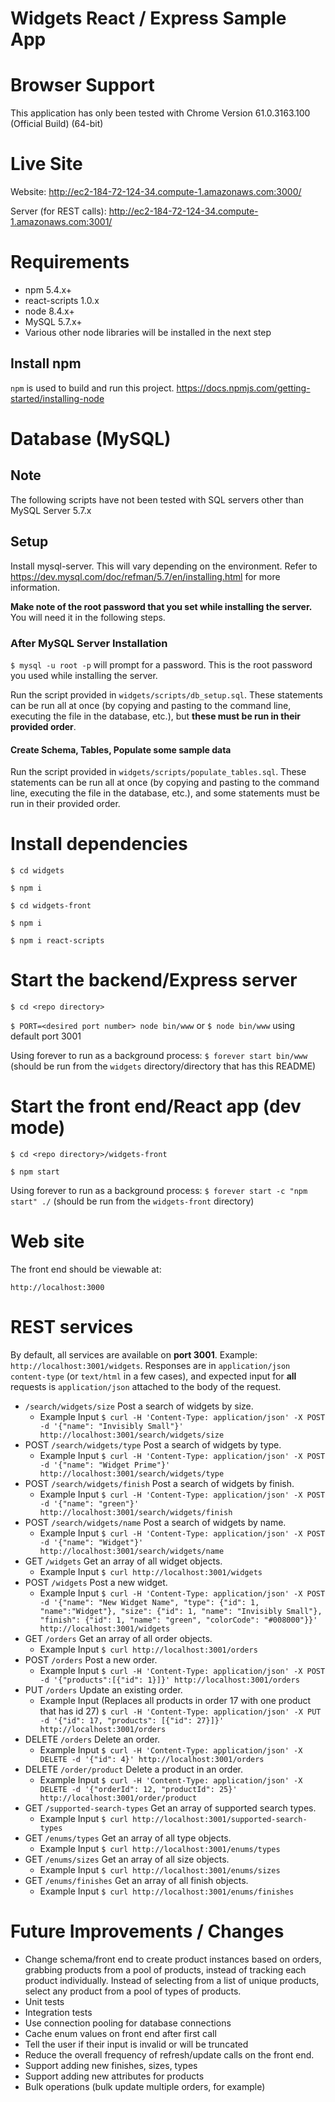# Widgets React / Express Sample App

# Browser Support

This application has only been tested with Chrome Version 61.0.3163.100 (Official Build) (64-bit)

# Live Site
Website: http://ec2-184-72-124-34.compute-1.amazonaws.com:3000/

Server (for REST calls): http://ec2-184-72-124-34.compute-1.amazonaws.com:3001/

# Requirements
- npm 5.4.x+
- react-scripts 1.0.x
- node 8.4.x+
- MySQL 5.7.x+
- Various other node libraries will be installed in the next step

## Install npm

`npm` is used to build and run this project.
https://docs.npmjs.com/getting-started/installing-node

# Database (MySQL)

## Note
The following scripts have not been tested with SQL servers other than MySQL Server 5.7.x

## Setup
Install mysql-server. This will vary depending on the environment. Refer to https://dev.mysql.com/doc/refman/5.7/en/installing.html for more information.

<b>Make note of the root password that you set while installing the server.</b> You will need it in the following steps.

### After MySQL Server Installation

`$ mysql -u root -p` will prompt for a password. This is the root password you used while installing the server.

Run the script provided in `widgets/scripts/db_setup.sql`. These statements can be run all at once (by copying and pasting to the command line, executing the file in the database, etc.), but <b>these must be run in their provided order</b>.

#### Create Schema, Tables, Populate some sample data
Run the script provided in `widgets/scripts/populate_tables.sql`. These statements can be run all at once (by copying and pasting to the command line, executing the file in the database, etc.), and some statements must be run in their provided order.

# Install dependencies
`$ cd widgets`

`$ npm i`

`$ cd widgets-front`

`$ npm i`

`$ npm i react-scripts`

# Start the backend/Express server
`$ cd <repo directory>`

`$ PORT=<desired port number> node bin/www` or `$ node bin/www` using default port 3001

Using forever to run as a background process:
`$ forever start bin/www` (should be run from the `widgets` directory/directory that has this README)

# Start the front end/React app (dev mode)
`$ cd <repo directory>/widgets-front`

`$ npm start`

Using forever to run as a background process:
`$ forever start -c "npm start" ./` (should be run from the `widgets-front` directory)

# Web site
The front end should be viewable at:

`http://localhost:3000`

# REST services

By default, all services are available on <b>port 3001</b>. Example: `http://localhost:3001/widgets`. Responses are in `application/json` `content-type` (or `text/html` in a few cases), and expected input for <b>all</b> requests is `application/json` attached to the body of the request.
- `/search/widgets/size` Post a search of widgets by size.
  - Example Input `$ curl -H 'Content-Type: application/json' -X POST -d '{"name": "Invisibly Small"}' http://localhost:3001/search/widgets/size`
- POST `/search/widgets/type` Post a search of widgets by type.
  - Example Input `$ curl -H 'Content-Type: application/json' -X POST -d '{"name": "Widget Prime"}' http://localhost:3001/search/widgets/type`
- POST `/search/widgets/finish` Post a search of widgets by finish.
  - Example Input `$ curl -H 'Content-Type: application/json' -X POST -d '{"name": "green"}' http://localhost:3001/search/widgets/finish`
- POST `/search/widgets/name` Post a search of widgets by name.
  - Example Input `$ curl -H 'Content-Type: application/json' -X POST -d '{"name": "Widget"}' http://localhost:3001/search/widgets/name`
- GET `/widgets` Get an array of all widget objects.
  - Example Input `$ curl http://localhost:3001/widgets`
- POST `/widgets` Post a new widget.
  - Example Input `$ curl -H 'Content-Type: application/json' -X POST -d '{"name": "New Widget Name", "type": {"id": 1, "name":"Widget"}, "size": {"id": 1, "name": "Invisibly Small"}, "finish": {"id": 1, "name": "green", "colorCode": "#008000"}}' http://localhost:3001/widgets`
- GET `/orders` Get an array of all order objects.
  - Example Input `$ curl http://localhost:3001/orders`
- POST `/orders` Post a new order.
  - Example Input `$ curl -H 'Content-Type: application/json' -X POST -d '{"products":[{"id": 1}]}' http://localhost:3001/orders`
- PUT `/orders` Update an existing order.
  - Example Input (Replaces all products in order 17 with one product that has id 27) `$ curl -H 'Content-Type: application/json' -X PUT -d '{"id": 17, "products": [{"id": 27}]}' http://localhost:3001/orders`
- DELETE `/orders` Delete an order.
  - Example Input `$ curl -H 'Content-Type: application/json' -X DELETE -d '{"id": 4}' http://localhost:3001/orders`
- DELETE `/order/product` Delete a product in an order.
  - Example Input `$ curl -H 'Content-Type: application/json' -X DELETE -d '{"orderId": 12, "productId": 25}' http://localhost:3001/order/product`
- GET `/supported-search-types` Get an array of supported search types.
  - Example Input `$ curl http://localhost:3001/supported-search-types`
- GET `/enums/types` Get an array of all type objects.
  - Example Input `$ curl http://localhost:3001/enums/types`
- GET `/enums/sizes` Get an array of all size objects.
  - Example Input `$ curl http://localhost:3001/enums/sizes`
- GET `/enums/finishes` Get an array of all finish objects.
  - Example Input `$ curl http://localhost:3001/enums/finishes`

# Future Improvements / Changes

- Change schema/front end to create product instances based on orders, grabbing products from a pool of products, instead of tracking each product individually. Instead of selecting from a list of unique products, select any product from a pool of types of products.
- Unit tests
- Integration tests
- Use connection pooling for database connections
- Cache enum values on front end after first call
- Tell the user if their input is invalid or will be truncated
- Reduce the overall frequency of refresh/update calls on the front end.
- Support adding new finishes, sizes, types
- Support adding new attributes for products
- Bulk operations (bulk update multiple orders, for example)
